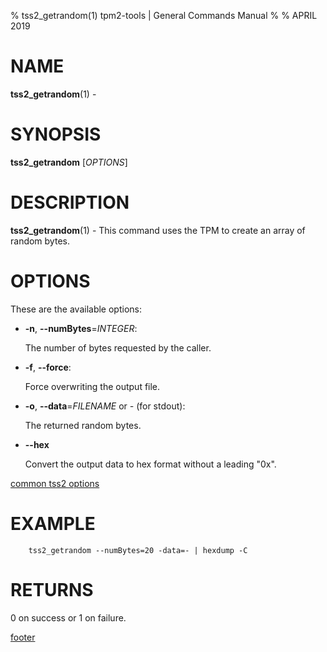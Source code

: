% tss2_getrandom(1) tpm2-tools | General Commands Manual
%
% APRIL 2019

# NAME

**tss2_getrandom**(1) -
# SYNOPSIS

**tss2_getrandom** [*OPTIONS*]

# DESCRIPTION

**tss2_getrandom**(1) - This command uses the TPM to create an array of random bytes.

# OPTIONS

These are the available options:

  * **-n**, **\--numBytes**=_INTEGER_:

    The number of bytes requested by the caller.

  * **-f**, **\--force**:

    Force overwriting the output file.

  * **-o**, **\--data**=_FILENAME_ or _-_ (for stdout):

    The returned random bytes.

  * **\--hex**

    Convert the output data to hex format without a leading "0x".

[common tss2 options](common/tss2-options.md)

# EXAMPLE
```
    tss2_getrandom --numBytes=20 -data=- | hexdump -C
```

# RETURNS

0 on success or 1 on failure.

[footer](common/footer.md)

